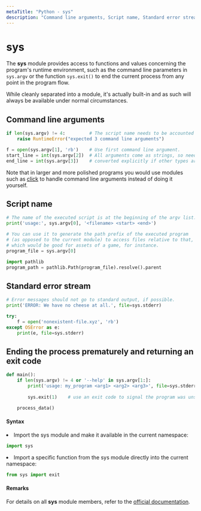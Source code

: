 ```yaml
---
metaTitle: "Python - sys"
description: "Command line arguments, Script name, Standard error stream, Ending the process prematurely and returning an exit code"
---
```


# sys


The **sys** module provides access to functions and values concerning the program's runtime environment, such as the command line parameters in `sys.argv` or the function `sys.exit()` to end the current process from any point in the program flow.

While cleanly separated into a module, it's actually built-in and as such will always be available under normal circumstances.



## Command line arguments


```py
if len(sys.argv) != 4:         # The script name needs to be accounted for as well.
    raise RuntimeError("expected 3 command line arguments")

f = open(sys.argv[1], 'rb')    # Use first command line argument.
start_line = int(sys.argv[2])  # All arguments come as strings, so need to be
end_line = int(sys.argv[3])    # converted explicitly if other types are required.

```

Note that in larger and more polished programs you would use modules such as [click](http://click.pocoo.org/) to handle command line arguments instead of doing it yourself.



## Script name


```py
# The name of the executed script is at the beginning of the argv list.
print('usage:', sys.argv[0], '<filename> <start> <end>')

# You can use it to generate the path prefix of the executed program
# (as opposed to the current module) to access files relative to that,
# which would be good for assets of a game, for instance.
program_file = sys.argv[0]

import pathlib
program_path = pathlib.Path(program_file).resolve().parent

```



## Standard error stream


```py
# Error messages should not go to standard output, if possible.
print('ERROR: We have no cheese at all.', file=sys.stderr)

try:
    f = open('nonexistent-file.xyz', 'rb')
except OSError as e:
    print(e, file=sys.stderr)

```



## Ending the process prematurely and returning an exit code


```py
def main():
    if len(sys.argv) != 4 or '--help' in sys.argv[1:]:
        print('usage: my_program <arg1> <arg2> <arg3>', file=sys.stderr)
        
        sys.exit(1)    # use an exit code to signal the program was unsuccessful

    process_data()

```



#### Syntax


<li>
Import the sys module and make it available in the current namespace:

```py
import sys

```


</li>
<li>
Import a specific function from the sys module directly into the current namespace:

```py
from sys import exit

```


</li>



#### Remarks


For details on all **sys** module members, refer to the [official documentation](https://docs.python.org/library/sys.html).

